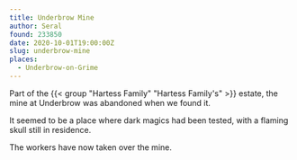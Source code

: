 ```yaml
---
title: Underbrow Mine
author: Seral
found: 233850
date: 2020-10-01T19:00:00Z
slug: underbrow-mine
places:
  - Underbrow-on-Grime
---
```


Part of the {{< group "Hartess Family" "Hartess Family's" >}} estate, the mine at Underbrow was abandoned when we found it.<!--more-->

It seemed to be a place where dark magics had been tested, with a flaming skull still in residence.

The workers have now taken over the mine.
